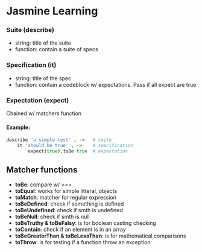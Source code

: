 Jasmine Learning
================

### Suite (describe)

- string: title of the suite
- function: contain a suite of specs

### Specification (it)

- string: title of the spec
- function: contain a codeblock w/ expectations. Pass if all expect are true

### Expectation (expect)

Chained w/ matchers function

#### Example:

```coffee
describe 'a simple test' , ->   # suite
    it 'should be true' , ->    # specification
        expect(true).toBe true  # expectation
```

Matcher functions
-----------------

- **toBe**: compare w/ ===
- **toEqual**: works for simple litteral, objects
- **toMatch**: matcher for regular expression
- **toBeDefined**: check if something is defined
- **toBeUndefined**: check if smth is undefined
- **toBeNull**: check if smth is null
- **toBeTruthy & toBeFalsy**: is for boolean casting checking
- **toContain**: check if an element is in an array
- **toBeGreaterThan & toBeLessThan**: is for mathematical comparisons
- **toThrow**: is for testing if a function throw an exception

